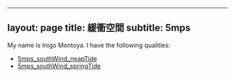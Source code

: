 
---
layout: page
title: 緩衝空間
subtitle: 5mps
---

My name is Inigo Montoya. I have the following qualities:

- <a href="https://www.must.edu.mo">5mps_southWind_neapTide</a>
- <a href="https://www.must.edu.mo">5mps_southWind_springTide</a>

